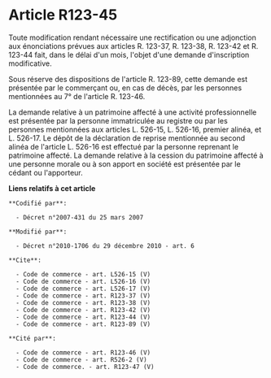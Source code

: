 # Article R123-45

Toute modification rendant nécessaire une rectification ou une adjonction aux énonciations prévues aux articles R. 123-37, R.
123-38, R. 123-42 et R. 123-44 fait, dans le délai d'un mois, l'objet d'une demande d'inscription modificative. 

Sous réserve des dispositions de l'article R. 123-89, cette demande est présentée par le commerçant ou, en cas de décès, par
les personnes mentionnées au 7° de l'article R. 123-46. 

La demande relative à un patrimoine affecté à une activité professionnelle est présentée par la personne immatriculée au
registre ou par les personnes mentionnées aux articles L. 526-15, L. 526-16, premier alinéa, et L. 526-17. Le dépôt de la
déclaration de reprise mentionnée au second alinéa de l'article L. 526-16 est effectué par la personne reprenant le
patrimoine affecté. La demande relative à la cession du patrimoine affecté à une personne morale ou à son apport en société
est présentée par le cédant ou l'apporteur.

**Liens relatifs à cet article**

	**Codifié par**:

	  - Décret n°2007-431 du 25 mars 2007

	**Modifié par**:

	  - Décret n°2010-1706 du 29 décembre 2010 - art. 6

	**Cite**:

	  - Code de commerce - art. L526-15 (V)
	  - Code de commerce - art. L526-16 (V)
	  - Code de commerce - art. L526-17 (V)
	  - Code de commerce - art. R123-37 (V)
	  - Code de commerce - art. R123-38 (V)
	  - Code de commerce - art. R123-42 (V)
	  - Code de commerce - art. R123-44 (V)
	  - Code de commerce - art. R123-89 (V)

	**Cité par**:

	  - Code de commerce - art. R123-46 (V)
	  - Code de commerce - art. R526-2 (V)
	  - Code de commerce. - art. R123-47 (V)
